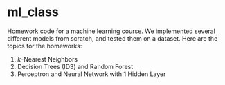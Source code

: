 # ml_class

Homework code for a machine learning course. We implemented several different models from scratch, and tested them on a dataset.
Here are the topics for the homeworks:
1. $k$-Nearest Neighbors
2. Decision Trees (ID3) and Random Forest
3. Perceptron and Neural Network with 1 Hidden Layer
